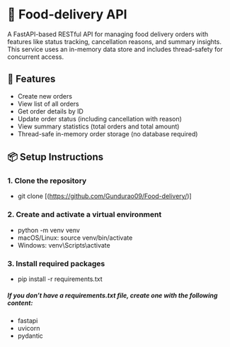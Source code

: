 # 🍔 Food-delivery API
A FastAPI-based RESTful API for managing food delivery orders with features like status tracking, cancellation reasons, and summary insights. This service uses an in-memory data store and includes thread-safety for concurrent access.


## 🚀 Features
- Create new orders
- View list of all orders
- Get order details by ID
- Update order status (including cancellation with reason)
- View summary statistics (total orders and total amount)
- Thread-safe in-memory order storage (no database required)

## 📦 Setup Instructions
### 1. Clone the repository
- git clone [(https://github.com/Gundurao09/Food-delivery/)]
  
### 2. Create and activate a virtual environment
- python -m venv venv
- macOS/Linux: source venv/bin/activate
- Windows: venv\Scripts\activate

### 3. Install required packages
- pip install -r requirements.txt
##### If you don’t have a requirements.txt file, create one with the following content:
- fastapi
- uvicorn
- pydantic
